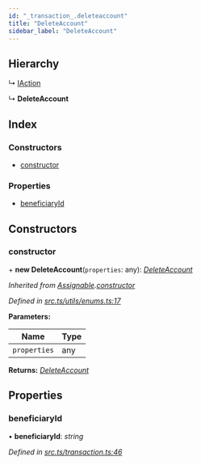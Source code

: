 ```yaml
---
id: "_transaction_.deleteaccount"
title: "DeleteAccount"
sidebar_label: "DeleteAccount"
---
```


## Hierarchy

  ↳ [IAction](_transaction_.iaction.md)

  ↳ **DeleteAccount**

## Index

### Constructors

* [constructor](_transaction_.deleteaccount.md#constructor)

### Properties

* [beneficiaryId](_transaction_.deleteaccount.md#beneficiaryid)

## Constructors

###  constructor

\+ **new DeleteAccount**(`properties`: any): *[DeleteAccount](_transaction_.deleteaccount.md)*

*Inherited from [Assignable](_utils_enums_.assignable.md).[constructor](_utils_enums_.assignable.md#constructor)*

*Defined in [src.ts/utils/enums.ts:17](https://github.com/nearprotocol/nearlib/blob/de49029/src.ts/utils/enums.ts#L17)*

**Parameters:**

Name | Type |
------ | ------ |
`properties` | any |

**Returns:** *[DeleteAccount](_transaction_.deleteaccount.md)*

## Properties

###  beneficiaryId

• **beneficiaryId**: *string*

*Defined in [src.ts/transaction.ts:46](https://github.com/nearprotocol/nearlib/blob/de49029/src.ts/transaction.ts#L46)*
